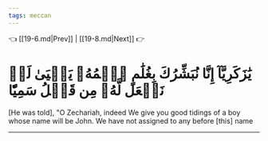 ```yaml
---
tags: meccan
---
```


👈 [[19-6.md|Prev]] | [[19-8.md|Next]] 👉

# يَٰزَكَرِيَّآ إِنَّا نُبَشِّرُكَ بِغُلَٰمٍ ٱسۡمُهُۥ يَحۡيَىٰ لَمۡ نَجۡعَل لَّهُۥ مِن قَبۡلُ سَمِيّٗا

[He was told], "O Zechariah, indeed We give you good tidings of a boy whose name will be John. We have not assigned to any before [this] name

---

